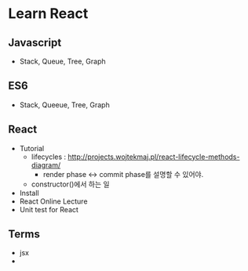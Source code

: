 # Learn React
## Javascript
 * Stack, Queue, Tree, Graph 
## ES6
 * Stack, Queeue, Tree, Graph
## React
 * Tutorial
   * lifecycles : http://projects.wojtekmaj.pl/react-lifecycle-methods-diagram/
     * render phase <-> commit phase를 설명할 수 있어야.
   * constructor()에서 하는 일
 * Install
 * React Online Lecture
 * Unit test for React
 
## Terms
 * jsx
 * 
